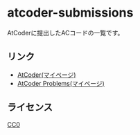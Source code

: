 atcoder-submissions
=====
AtCoderに提出したACコードの一覧です。

リンク
-----
- [AtCoder(マイページ)](https://atcoder.jp/users/tawainfer)
- [AtCoder Problems(マイページ)](https://kenkoooo.com/atcoder/#/user/tawainfer)

ライセンス
-----
[CC0](https://github.com/tawainfer/atcoder-submission/blob/main/LICENSE)
